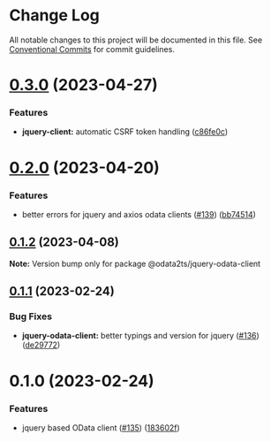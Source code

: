# Change Log

All notable changes to this project will be documented in this file.
See [Conventional Commits](https://conventionalcommits.org) for commit guidelines.

# [0.3.0](https://github.com/odata2ts/odata2ts/compare/@odata2ts/jquery-odata-client@0.2.0...@odata2ts/jquery-odata-client@0.3.0) (2023-04-27)

### Features

* **jquery-client:** automatic CSRF token handling ([c86fe0c](https://github.com/odata2ts/odata2ts/commit/c86fe0c96a347afc7a3525de718bf266fd6a4da0))

# [0.2.0](https://github.com/odata2ts/odata2ts/compare/@odata2ts/jquery-odata-client@0.1.2...@odata2ts/jquery-odata-client@0.2.0) (2023-04-20)

### Features

* better errors for jquery and axios odata clients ([#139](https://github.com/odata2ts/odata2ts/issues/139)) ([bb74514](https://github.com/odata2ts/odata2ts/commit/bb745144fb37235ad9864ab78eebbecf1d69107c))

## [0.1.2](https://github.com/odata2ts/odata2ts/compare/@odata2ts/jquery-odata-client@0.1.1...@odata2ts/jquery-odata-client@0.1.2) (2023-04-08)

**Note:** Version bump only for package @odata2ts/jquery-odata-client

## [0.1.1](https://github.com/odata2ts/odata2ts/compare/@odata2ts/jquery-odata-client@0.1.0...@odata2ts/jquery-odata-client@0.1.1) (2023-02-24)

### Bug Fixes

* **jquery-odata-client:** better typings and version for jquery ([#136](https://github.com/odata2ts/odata2ts/issues/136)) ([de29772](https://github.com/odata2ts/odata2ts/commit/de297722113c16e0bf48255d4108ee29daf70fa2))

# 0.1.0 (2023-02-24)

### Features

* jquery based OData client ([#135](https://github.com/odata2ts/odata2ts/issues/135)) ([183602f](https://github.com/odata2ts/odata2ts/commit/183602f9686b36e23679091ed8223088b4591192))
